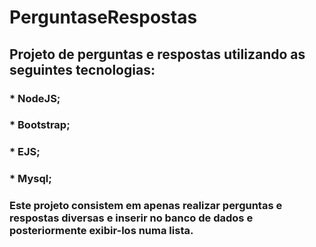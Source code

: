 # PerguntaseRespostas

## Projeto de perguntas e respostas utilizando as seguintes tecnologias:
### * NodeJS;
### * Bootstrap;
### * EJS;
### * Mysql;

### Este projeto consistem em apenas realizar perguntas e respostas diversas e inserir no banco de dados e posteriormente exibir-los numa lista.